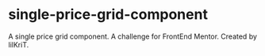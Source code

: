 # single-price-grid-component
A single price grid component. A challenge for FrontEnd Mentor.
Created by lilKriT.